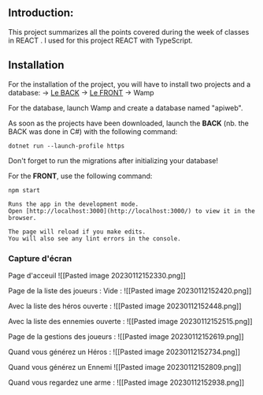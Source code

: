 ## Introduction:
This project summarizes all the points covered during the week of classes in REACT . I used for this project REACT with TypeScript.

## Installation
For the installation of the project, you will have to install two projects and a database:
->  [Le BACK](https://github.com/JulienBertrand-ISITECH/CSharp/tree/main/APIWeb)
-> [Le FRONT](https://github.com/JulienBertrand-ISITECH/React/tree/main/project-react)
-> Wamp

For the database, launch Wamp and create a database named "apiweb".

As soon as the projects have been downloaded, launch the **BACK** (nb. the BACK was done in C#) with the following command:
```dotnet
dotnet run --launch-profile https
```

Don't forget to run the migrations after initializing your database!

For the **FRONT**, use the following command:
```npm
npm start

Runs the app in the development mode.  
Open [http://localhost:3000](http://localhost:3000/) to view it in the browser.

The page will reload if you make edits.  
You will also see any lint errors in the console.
```

### Capture d'écran

Page d'acceuil
![[Pasted image 20230112152330.png]]

Page de la liste des joueurs :
Vide :
![[Pasted image 20230112152420.png]]

Avec la liste des héros ouverte :
![[Pasted image 20230112152448.png]]

Avec la liste des ennemies ouverte :
![[Pasted image 20230112152515.png]]

Page de la gestions des joueurs :
![[Pasted image 20230112152619.png]]

Quand vous générez un Héros :
![[Pasted image 20230112152734.png]]

Quand vous générez un Ennemi
![[Pasted image 20230112152809.png]]

Quand vous regardez une arme :
![[Pasted image 20230112152938.png]]